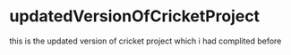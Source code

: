 # updatedVersionOfCricketProject
this is the updated version of cricket project which i had complited before
